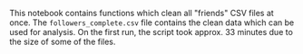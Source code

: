 This notebook contains functions which clean all "friends" CSV files at once. The `followers_complete.csv` file contains the clean data which can be used for analysis. On the first run, the script took approx. 33 minutes due to the size of some of the files.
